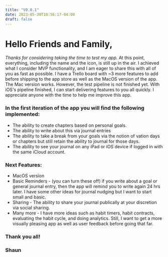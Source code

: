 ```yaml
---
title: "V0.0.1"
date: 2023-05-30T10:56:17-04:00
draft: false
---
```


# Hello Friends and Family,

*Thanks for considering taking the time to test my app.* At this point, everything, including the name and the icon, is still up in the air. I achieved what I consider MVP functionality, and I am eager to share this with all of you as fast as possible. I have a Trello board with ~3 more features to add before shipping to the app store as well as the MacOS version of the app. The Mac version works. However, the test pipeline is not finished yet. With iOS's pipeline finished, I can start delivering features to you all quickly. I appreciate anyone with the time to help me improve this app.

### In the first iteration of the app you will find the following implemented:

- The ability to create chapters based on personal goals.
- The ability to write about this via journal entries
- The ability to take a break from your goals via the notion of vation days or chapters but still retain the ability to journal for those days.
- The ability to see your journal on any iPad or iOS device if logged in with the same iCloud account.

### Next Features:
- MacOS version
- Basic Reminders - (you can turn these off) if you write about a goal or general journal entry, then the app will remind you to write again 24 hrs later. I have some other ideas for journal nudging but I want to start small and basic.
- Sharing - The ability to share your journal publically at your discretion via social sharing.
- Many more - I have more ideas such as habit timers, habit contracts, evaluating the habit cycle, and doing analytics. Still, I want to get a more visually pleasing app as well as user feedback before going that far.

###  Thank you all!


### Shaun